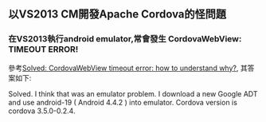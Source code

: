 以VS2013 CM開發Apache Cordova的怪問題
------

### 在VS2013執行android emulator,常會發生 CordovaWebView: TIMEOUT ERROR!

參考[Solved: CordovaWebView timeout error: how to understand why?](http://forum.ionicframework.com/t/solved-cordovawebview-timeout-error-how-to-understand-why/7674/3), 其答案如下:

Solved. I think that was an emulator problem. I download a new Google ADT and use android-19 ( Android 4.4.2 ) into emulator. Cordova version is cordova 3.5.0-0.2.4.

